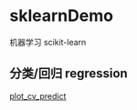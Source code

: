 # sklearnDemo

机器学习 scikit-learn

## 分类/回归 regression

[plot_cv_predict](./regression/plot_cv_predict.py)
